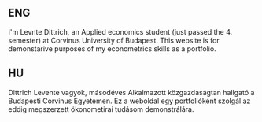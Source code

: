 ## ENG
I'm Levnte Dittrich, an Applied economics student (just passed the 4. semester) at Corvinus University of Budapest. This website is for demonstarive purposes of my econometrics skills as a portfolio.

## HU
Dittrich Levente vagyok, másodéves Alkalmazott közgazdaságtan hallgató a Budapesti Corvinus Egyetemen. Ez a weboldal egy portfolióként szolgál az eddig megszerzett ökonometirai tudásom demonstrálára. 

